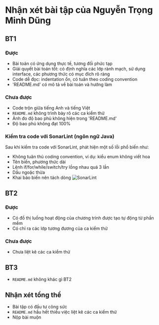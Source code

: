 # Nhận xét bài tập của Nguyễn Trọng Minh Dũng

## BT1

### Được

- Bài toán có ứng dụng thực tế, tương đối phức tạp
- Giải quyết bài toán tốt: có định nghĩa các lớp rành mạch, sử dụng interface, các phương thức có mục đích rõ ràng
- Code dễ đọc: indentation ổn, có tuân theo coding convention
- 'README.md' có mô tả về bài toán và hướng làm


### Chưa được

- Code trộn giữa tiếng Anh và tiếng Việt
- `README.md` không trình bày rõ các ca kiểm thử
- Ảnh đo độ bao phủ không hiện trong 'README.md'
- Độ bao phủ không đạt 100%

### Kiểm tra code với SonarLint (ngôn ngữ Java)

Sau khi kiểm tra code với SonarLint, phát hiện một số lỗi phổ biến như:
- Không tuân thủ coding convention, ví dụ: kiểu enum không viết hoa
- Tên biến, phương thức dài
- Lệnh if/for/while/switch/try lồng nhau quá 3 lần
- Dấu ngoặc thừa
- Khai báo biến nên tách dòng
![SonarLint](screenshots/SonarLint.png)

## BT2

### Được

- Có đồ thị luồng hoạt động của chương trình được tạo tự động từ phần mềm
- Có chỉ ra các lớp tương đương của ca kiểm thử

### Chưa được

- Chưa liệt kê các ca kiểm thử

## BT3

- `README.md` không khác gì BT2

## Nhận xét tổng thể

- Bài tập có đầu tư công sức
- `README.md` hầu hết thiếu việc liệt kê các ca kiểm thử
- Nộp bài muộn

